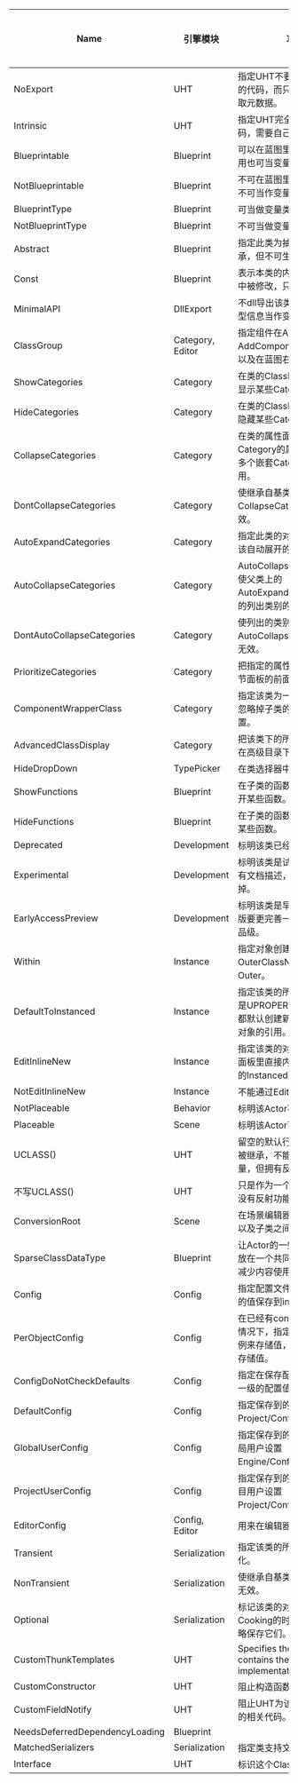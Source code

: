|Name                                |引擎模块                |功能描述                                                                                                                                                                                                                                                            |常用程度|
|------------------------------------|--------------------|----------------------------------------------------------------------------------------------------------------------------------------------------------------------------------------------------------------------------------------------------------------|----|
|NoExport                            |UHT                 |指定UHT不要用来自动生成注册的代码，而只是进行词法分析提取元数据。                                                                                                                                                                                                                              |0   |
|Intrinsic                           |UHT                 |指定UHT完全不为此类生成代码，需要自己手写。                                                                                                                                                                                                                                         |0   |
|Blueprintable                       |Blueprint           |可以在蓝图里被继承，隐含的作用也可当变量类型                                                                                                                                                                                                                                          |5   |
|NotBlueprintable                    |Blueprint           |不可在蓝图里继承，隐含作用也不可当作变量                                                                                                                                                                                                                                            |4   |
|BlueprintType                       |Blueprint           |可当做变量类型                                                                                                                                                                                                                                                         |5   |
|NotBlueprintType                    |Blueprint           |不可当做变量类型                                                                                                                                                                                                                                                        |4   |
|Abstract                            |Blueprint           |指定此类为抽象基类。可被继承，但不可生成对象。                                                                                                                                                                                                                                         |5   |
|Const                               |Blueprint           |表示本类的内部属性不可在蓝图中被修改，只读不可写。                                                                                                                                                                                                                                       |3   |
|MinimalAPI                          |DllExport           |不dll导出该类的函数，只导出类型信息当作变量。                                                                                                                                                                                                                                        |3   |
|ClassGroup                          |Category, Editor    |指定组件在Actor的AddComponent面板里的分组，以及在蓝图右键菜单中的分组。                                                                                                                                                                                                                    |3   |
|ShowCategories                      |Category            |在类的ClassDefaults属性面板里显示某些Category的属性。                                                                                                                                                                                                                           |3   |
|HideCategories                      |Category            |在类的ClassDefaults属性面板里隐藏某些Category的属性。                                                                                                                                                                                                                           |4   |
|CollapseCategories                  |Category            |在类的属性面板里隐藏所有带Category的属性，但是只对带有多个嵌套Category的属性才起作用。                                                                                                                                                                                                             |2   |
|DontCollapseCategories              |Category            |使继承自基类的CollapseCatogories说明符无效。                                                                                                                                                                                                                                 |2   |
|AutoExpandCategories                |Category            |指定此类的对象在细节面板中应该自动展开的Category。                                                                                                                                                                                                                                   |1   |
|AutoCollapseCategories              |Category            |AutoCollapseCategories说明符使父类上的 AutoExpandCategories 说明符的列出类别的效果无效。                                                                                                                                                                                              |1   |
|DontAutoCollapseCategories          |Category            |使列出的类别的继承自父类的AutoCollapseCategories说明符无效。                                                                                                                                                                                                                       |1   |
|PrioritizeCategories                |Category            |把指定的属性目录优先显示在细节面板的前面。                                                                                                                                                                                                                                           |3   |
|ComponentWrapperClass               |Category            |指定该类为一个简单的封装类，忽略掉子类的Category相关设置。                                                                                                                                                                                                                               |2   |
|AdvancedClassDisplay                |Category            |把该类下的所有属性都默认显示在高级目录下                                                                                                                                                                                                                                            |4   |
|HideDropDown                        |TypePicker          |在类选择器中隐藏此类                                                                                                                                                                                                                                                      |2   |
|ShowFunctions                       |Blueprint           |在子类的函数覆盖列表里重新打开某些函数。                                                                                                                                                                                                                                            |2   |
|HideFunctions                       |Blueprint           |在子类的函数覆盖列表里隐藏掉某些函数。                                                                                                                                                                                                                                             |2   |
|Deprecated                          |Development         |标明该类已经弃用。                                                                                                                                                                                                                                                       |3   |
|Experimental                        |Development         |标明该类是试验性版本，当前没有文档描述，之后有可能废弃掉。                                                                                                                                                                                                                                   |3   |
|EarlyAccessPreview                  |Development         |标明该类是早期预览版，比试验版要更完善一些，但还是没到产品级。                                                                                                                                                                                                                                 |3   |
|Within                              |Instance            |指定对象创建的时候必须依赖于OuterClassName的对象作为Outer。                                                                                                                                                                                                                         |3   |
|DefaultToInstanced                  |Instance            |指定该类的所有实例属性都默认是UPROPERTY(instanced)，即都默认创建新的实例，而不是对对象的引用。                                                                                                                                                                                                       |4   |
|EditInlineNew                       |Instance            |指定该类的对象可以在属性细节面板里直接内联创建，要和属性的Instanced配合。                                                                                                                                                                                                                       |5   |
|NotEditInlineNew                    |Instance            |不能通过EditInline按钮创建                                                                                                                                                                                                                                              |1   |
|NotPlaceable                        |Behavior            |标明该Actor不可被放置在关卡里                                                                                                                                                                                                                                               |3   |
|Placeable                           |Scene               |标明该Actor可以放置在关卡里。                                                                                                                                                                                                                                               |3   |
|UCLASS()                            |UHT                 |留空的默认行为是不能在蓝图中被继承，不能在蓝图中定义变量，但拥有反射的功能。                                                                                                                                                                                                                          |5   |
|不写UCLASS()                          |UHT                 |只是作为一个普通的C++对象，没有反射功能。                                                                                                                                                                                                                                          |1   |
|ConversionRoot                      |Scene               |在场景编辑器里允许Actor在自身以及子类之间做转换                                                                                                                                                                                                                                      |1   |
|SparseClassDataType                 |Blueprint           |让Actor的一些重复不变的数据存放在一个共同的结构里，以达到减少内容使用量的目的                                                                                                                                                                                                                       |3   |
|Config                              |Config              |指定配置文件的名字，把该对象的值保存到ini配置文件中。                                                                                                                                                                                                                                    |5   |
|PerObjectConfig                     |Config              |在已经有config配置文件名字的情况下，指定应该按每个对象实例来存储值，而不是一个类一个存储值。                                                                                                                                                                                                               |5   |
|ConfigDoNotCheckDefaults            |Config              |指定在保存配置值的时候忽略上一级的配置值的一致性检查。                                                                                                                                                                                                                                     |1   |
|DefaultConfig                       |Config              |指定保存到的配置文件层级是Project/Config/DefaultXXX.ini。                                                                                                                                                                                                                     |3   |
|GlobalUserConfig                    |Config              |指定保存到的配置文件层级是全局用户设置 Engine/Config/UserXXX.ini。                                                                                                                                                                                                                  |3   |
|ProjectUserConfig                   |Config              |指定保存到的配置文件层级是项目用户设置 Project/Config/UserXXX.ini。                                                                                                                                                                                                                 |3   |
|EditorConfig                        |Config, Editor      |用来在编辑器状态下保存信息。                                                                                                                                                                                                                                                  |1   |
|Transient                           |Serialization       |指定该类的所有对象都略过序列化。                                                                                                                                                                                                                                                |3   |
|NonTransient                        |Serialization       |使继承自基类的Transient说明符无效。                                                                                                                                                                                                                                          |3   |
|Optional                            |Serialization       |标记该类的对象是可选的，在Cooking的时候可以选择是否要忽略保存它们。                                                                                                                                                                                                                           |1   |
|CustomThunkTemplates                |UHT                 |Specifies the struct that contains the CustomThunk implementations                                                                                                                                                                                              |    |
|CustomConstructor                   |UHT                 |阻止构造函数声明自动生成。                                                                                                                                                                                                                                                   |    |
|CustomFieldNotify                   |UHT                 |阻止UHT为该类生成FieldNotify的相关代码。                                                                                                                                                                                                                                     |0   |
|NeedsDeferredDependencyLoading      |Blueprint           |                                                                                                                                                                                                                                                                |    |
|MatchedSerializers                  |Serialization       |指定类支持文本结构序列化                                                                                                                                                                                                                                                    |0   |
|Interface                           |UHT                 |标识这个Class是个Interface。                                                                                                                                                                                                                                           |0   |
